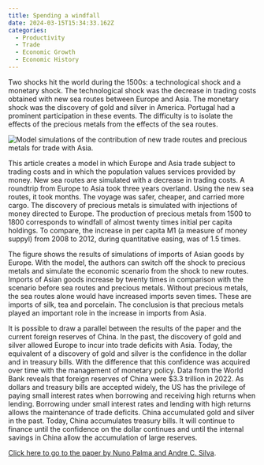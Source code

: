 ```yaml
---
title: Spending a windfall
date: 2024-03-15T15:34:33.162Z
categories:
  - Productivity
  - Trade
  - Economic Growth
  - Economic History
---
```

Two shocks hit the world during the 1500s: a technological shock and a monetary shock. The technological shock was the decrease in trading costs obtained with new sea routes between Europe and Asia. The monetary shock was the discovery of gold and silver in America. Portugal had a prominent participation in these events. The difficulty is to isolate the effects of the precious metals from the effects of the sea routes.

![](https://ucarecdn.com/2d306a9a-fdc8-498e-951d-d0b79598d79c/ "Model simulations of the contribution of new trade routes and precious metals for trade with Asia.")

This article creates a model in which Europe and Asia trade subject to trading costs and in which the population values services provided by money. New sea routes are simulated with a decrease in trading costs. A roundtrip from Europe to Asia took three years overland. Using the new sea routes, it took months. The voyage was safer, cheaper, and carried more cargo. The discovery of precious metals is simulated with injections of money directed to Europe. The production of precious metals from 1500 to 1800 corresponds to  windfall of almost twenty times initial per capita holdings. To compare, the increase in per capita M1 (a measure of money suppyl) from 2008 to 2012, during quantitative easing, was of 1.5 times.

The figure shows the results of simulations of imports of Asian goods by Europe. With the model, the authors can switch off the shock to precious metals and simulate the economic scenario from the shock to new routes. Imports of Asian goods increase by twenty times in comparison with the scenario before sea routes and precious metals. Without precious metals, the sea routes alone would have increased imports seven times. These are imports of silk, tea and porcelain. The conclusion is that precious metals played an important role in the increase in imports from Asia.

It is possible to draw a parallel between the results of the paper and the current foreign reserves of China. In the past, the discovery of gold and silver allowed Europe to incur into trade deficits with Asia. Today, the equivalent of a discovery of gold and silver is the confidence in the dollar and in treasury bills. With the difference that this confidence was acquired over time with the management of monetary policy. Data from the World Bank reveals that foreign reserves of China were $3.3 trillion in 2022. As dollars and treasury bills are accepted widely, the US has the privilege of paying small interest rates when borrowing and receiving high returns when lending. Borrowing under small interest rates and lending with high returns allows the maintenance of trade deficits. China accumulated gold and silver in the past. Today, China accumulates treasury bills. It will continue to finance until the confidence on the dollar continues and until the internal savings in China allow the accumulation of large reserves.

[Click here to go to the paper by Nuno Palma and Andre C. Silva](https://onlinelibrary.wiley.com/doi/10.1111/iere.12662).